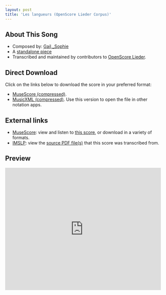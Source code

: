 ```yaml
---
layout: post
title: 'Les langueurs (OpenScore Lieder Corpus)'
---
```


## About This Song

- Composed by: [Gail,_Sophie](https://fourscoreandmore.org/openscore/lieder/Gail,_Sophie)
- A [standalone piece](https://fourscoreandmore.org/openscore/lieder/Gail,_Sophie/_)
- Transcribed and maintained by contributors to [OpenScore Lieder].

[OpenScore Lieder]: https://musescore.com/openscore-lieder-corpus

## Direct Download

Click on the links below to download the score in your preferred format:
- [MuseScore (compressed)](https://github.com/openscore/lieder/blob/main/scores/Gail,_Sophie/_/Les_langueurs/lc6604179.mscz?raw=true).
- [MusicXML (compressed)](https://github.com/openscore/lieder/blob/main/scores/Gail,_Sophie/_/Les_langueurs/lc6604179.mxl?raw=true). Use this version to open the file in other notation apps.

## External links

- [MuseScore]: view and listen to [this score][MuseScore], or download in a variety of formats.
- [IMSLP]: view the [source PDF file(s)][IMSLP] that this score was transcribed from.

[MuseScore]: https://musescore.com/score/6604179
[IMSLP]: https://imslp.org/wiki/Special:ReverseLookup/173062

## Preview

<iframe width="100%" height="394" src="https://musescore.com/openscore-lieder-corpus/scores/6604179/embed" frameborder="0" allowfullscreen allow="autoplay; fullscreen"></iframe>
